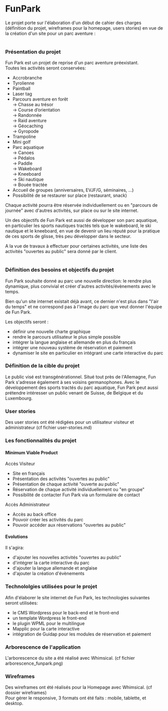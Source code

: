 # FunPark

Le projet porte sur l'élaboration d'un début de cahier des charges (définition du projet, wireframes pour la homepage, users stories) en vue de la création d'un site pour un parc aventure :<br/><br/>


### Présentation du projet

Fun Park est un projet de reprise d'un parc aventure préexistant.<br/>
Toutes les activités seront conservées:  
- Accrobranche<br/>
- Tyrolienne<br/>
- Paintball<br/>
- Laser tag<br/>
- Parcours aventure en forêt<br/>
-> Chasse au trésor<br/>
-> Course d’orientation<br/>
-> Randonnée<br/>
-> Raid aventure<br/>
-> Géocaching<br/>
-> Gyropode<br/>
- Trampoline<br/>
- Mini golf<br/>
- Parc aquatique<br/>
-> Canoes<br/>
-> Pédalos<br/>
-> Paddle<br/>
-> Wakeboard<br/>
-> Kneeboard<br/>
-> Ski nautique<br/>
-> Bouée tractée<br/>
- Accueil de groupes (anniversaires, EVJF/G, séminaires, ...)<br/>
- Possibilité de se restaurer sur place (restaurant, snack)<br/>

Chaque activité pourra être réservée individuellement ou en "parcours de journée" avec d'autres activités, sur place ou sur le site internet.

Un des objectifs de Fun Park est aussi de développer son parc aquatique, en particulier les sports nautiques tractés tels que le wakeboard, le ski nautique et le kneeboard, en vue de devenir un lieu réputé pour la pratique de ces sports de glisse, très peu développer dans le secteur.

A la vue de travaux à effectuer pour certaines activités, une liste des activités "ouvertes au public" sera donné par le client.<br/><br/>


### Définition des besoins et objectifs du projet

Fun Park souhaite donné au parc une nouvelle direction: le rendre plus dynamique, plus convivial et créer d'autres activités/évènements avec le temps.

Bien qu'un site internet existait déjà avant, ce dernier n'est plus dans "l'air du temps" et ne correspond pas à l'image du parc que veut donner l'équipe de Fun Park.


Les objectifs seront :
- définir une nouvelle charte graphique
- rendre le parcours utilisateur le plus simple possible
- intégrer la langue anglaise et allemande en plus du français
- intégrer une nouveau système de réservation et paiement
- dynamiser le site en particulier en intégrant une carte interactive du parc


### Définition de la cible du projet

Le public visé est transgénérationnel.
Situé tout près de l'Allemagne, Fun Park s'adresse également à ses voisins germanophones.
Avec le développement des sports tractés du parc aquatique, Fun Park peut aussi prétendre intéresser un public venant de Suisse, de Belgique et du Luxembourg.


### User stories

Des user stories ont été rédigées pour un utilisateur visiteur et administrateur (cf fichier user-stories.md)

### Les fonctionnalités du projet

#### Minimum Viable Product

Accès Visiteur
- Site en français
- Présentation des activités "ouvertes au public"
- Présentation de chaque activité "ouverte au public"
- Réservation de chaque activité individuellement ou "en groupe"
- Possibilité de contacter Fun Park via un formulaire de contact

Accès Administrateur
- Accès au back office
- Pouvoir créer les activités du parc
- Pouvoir accéder aux réservations "ouvertes au public"


#### Evolutions

Il s'agira:
- d'ajouter les nouvelles activités "ouvertes au public"
- d'intégrer la carte interactive du parc
- d'ajouter la langue allemande et anglaise
- d'ajouter la création d'évènements 


### Technololgies utilisées pour le projet

Afin d'élaborer le site internet de Fun Park, les technologies suivantes seront utilisées: 
- le CMS Wordpress pour le back-end et le front-end
- un template Wordpress le front-end
- le plugin WPML pour le multilingue
- Mapplic pour la carte interactive
- intégration de Guidap pour les modules de réservation et paiement


### Arborescence de l'application

L'arborescence du site a été réalisé avec Whimsical. (cf fichier arborescence_funpark.png)


### Wireframes

Des wireframes ont été réalisés pour la Homepage avec Whimsical. (cf dossier wireframes)<br/>
Pour gérer le responsive, 3 formats ont été faits : mobile, tablette, et desktop.<br/><br/>

  
